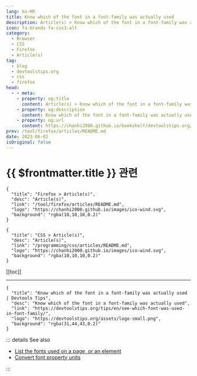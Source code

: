 ```yaml
---
lang: ko-KR
title: Know which of the font in a font-family was actually used
description: Article(s) > Know which of the font in a font-family was actually used
icon: fa-brands fa-css3-alt
category: 
  - Browser
  - CSS
  - Firefox
  - Article(s)
tag: 
  - blog
  - devtoolstips.org
  - css
  - firefox
head:  
  - - meta:
    - property: og:title
      content: Article(s) > Know which of the font in a font-family was actually used
    - property: og:description
      content: Know which of the font in a font-family was actually used
    - property: og:url
      content: https://chanhi2000.github.io/bookshelf/devtoolstips.org/see-which-font-was-used-in-font-family.html
prev: /tool/firefox/articles/README.md
date: 2023-06-02
isOriginal: false
---
```


# {{ $frontmatter.title }} 관련

```component VPCard
{
  "title": "Firefox > Article(s)",
  "desc": "Article(s)",
  "link": "/tool/firefox/articles/README.md",
  "logo": "https://chanhi2000.github.io/images/ico-wind.svg",
  "background": "rgba(10,10,10,0.2)"
}
```

```component VPCard
{
  "title": "CSS > Article(s)",
  "desc": "Article(s)",
  "link": "/programming/css/articles/README.md",
  "logo": "https://chanhi2000.github.io/images/ico-wind.svg",
  "background": "rgba(10,10,10,0.2)"
}
```

[[toc]]

---

```component VPCard
{
  "title": "Know which of the font in a font-family was actually used | Devtools Tips",
  "desc": "Know which of the font in a font-family was actually used",
  "link": "https://devtoolstips.org/tips/en/see-which-font-was-used-in-font-family/",
  "logo": "https://devtoolstips.org/assets/logo-small.png",
  "background": "rgba(31,44,43,0.2)"
}
```

<!-- TODO:  작성 -->

::: details See also

- [List the fonts used on a page, or an element](https://devtoolstips.org/tips/en/list-used-fonts) <!-- TODO: add VPCard -->
- [Convert font property units](https://devtoolstips.org/tips/en/convert-font-units) <!-- TODO: add VPCard -->

:::
